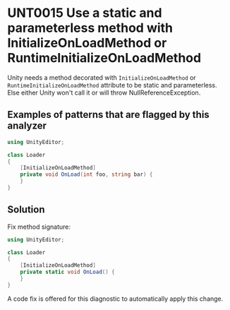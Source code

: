 # UNT0015 Use a static and parameterless method with InitializeOnLoadMethod or RuntimeInitializeOnLoadMethod

Unity needs a method decorated with `InitializeOnLoadMethod` or `RuntimeInitializeOnLoadMethod` attribute to be static and parameterless. Else either Unity won't call it or will throw NullReferenceException.

## Examples of patterns that are flagged by this analyzer

```csharp
using UnityEditor;

class Loader
{
    [InitializeOnLoadMethod]
    private void OnLoad(int foo, string bar) {
    }
}
```

## Solution

Fix method signature:

```csharp
using UnityEditor;

class Loader
{
    [InitializeOnLoadMethod]
    private static void OnLoad() {
    }
}
```

A code fix is offered for this diagnostic to automatically apply this change.
